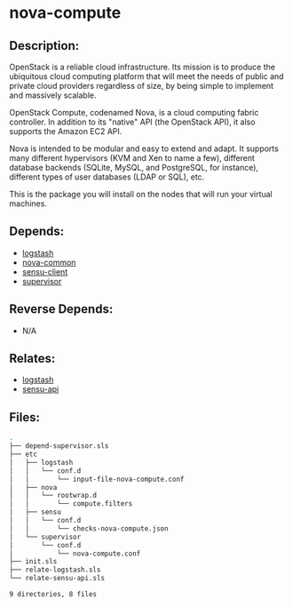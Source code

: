 # nova-compute

## Description:

OpenStack is a reliable cloud infrastructure. Its mission is to produce the ubiquitous cloud computing platform that will meet the needs of public and private cloud providers regardless of size, by being simple to implement and massively scalable.

OpenStack Compute, codenamed Nova, is a cloud computing fabric controller. In addition to its "native" API (the OpenStack API), it also supports the Amazon EC2 API.

Nova is intended to be modular and easy to extend and adapt. It supports many different hypervisors (KVM and Xen to name a few), different database backends (SQLite, MySQL, and PostgreSQL, for instance), different types of user databases (LDAP or SQL), etc.

This is the package you will install on the nodes that will run your virtual machines.

## Depends:

  -  [logstash](salt/logstash)
  -  [nova-common](salt/nova-common)
  -  [sensu-client](salt/sensu-client)
  -  [supervisor](salt/supervisor)

## Reverse Depends:

  -  N/A

## Relates:

  -  [logstash](salt/logstash)
  -  [sensu-api](salt/sensu-api)

## Files:

```bash
.
├── depend-supervisor.sls
├── etc
│   ├── logstash
│   │   └── conf.d
│   │       └── input-file-nova-compute.conf
│   ├── nova
│   │   └── rootwrap.d
│   │       └── compute.filters
│   ├── sensu
│   │   └── conf.d
│   │       └── checks-nova-compute.json
│   └── supervisor
│       └── conf.d
│           └── nova-compute.conf
├── init.sls
├── relate-logstash.sls
└── relate-sensu-api.sls

9 directories, 8 files
```
